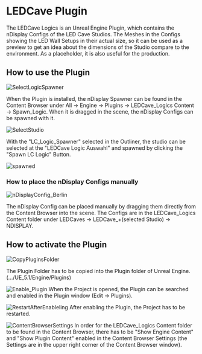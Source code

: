 # LEDCave Plugin

The LEDCave Logics is an Unreal Engine Plugin, which contains the nDisplay Configs of the LED Cave Studios.
The Meshes in the Configs showing the LED Wall Setups in their actual size, so it can be used as a preview to get an idea about the dimensions of the Studio compare to the environment. As a placeholder, it is also useful for the production.

## How to use the Plugin

![SelectLogicSpawner](https://user-images.githubusercontent.com/117661104/225952057-872508f4-773a-4b76-9627-4a4419a732fa.PNG "All/Engine/Plugins/LEDCave_Logics Content/Spawn_Logic")

When the Plugin is installed, the nDisplay Spawner can be found
in the Content Browser under All -> Engine -> Plugins -> LEDCave_Logics Content -> Spawn_Logic. 
   When it is dragged in the scene, the nDisplay Configs can be spawned with it.
   
![SelectStudio](https://user-images.githubusercontent.com/117661104/225952461-abd24177-3d38-483d-8bd7-dd9a85716dbe.PNG "Selecting the studio and spawning the nDisplay Config")

With the "LC_Logic_Spawner" selected in the Outliner, the studio can be selected at the "LEDCave Logic Auswahl" and spawned by clicking the "Spawn LC Logic" Button.

![spawned](https://user-images.githubusercontent.com/117661104/225953055-9beb6c59-27b6-43f1-a9cc-1f4eb3247274.PNG "Spawned nDisplay Config")


### How to place the nDisplay Configs manually

![nDisplayConfig_Berlin](https://user-images.githubusercontent.com/117661104/225953390-69043ac7-faa5-478c-ae1b-1ed8e153fde6.PNG "Directory of the nDisplay Configs")

The nDisplay Config can be placed manually by dragging them directly from the Content Browser into the scene. The Configs are in the LEDCave_Logics Content folder  under LEDCaves -> LEDCave_+(selected Studio) -> NDISPLAY.

## How to activate the Plugin 

![CopyPluginsFolder](https://user-images.githubusercontent.com/117661104/225953739-8305fcae-8ba8-4600-a195-5a5a010447a8.PNG ".../UE_5.1/Engine/Plugins")

The Plugin Folder has to be copied into the Plugin folder of Unreal Engine. (.../UE_5.1/Engine/Plugins)

![Enable_Plugin](https://user-images.githubusercontent.com/117661104/225953956-22f0844e-7364-4ad0-8a65-51b037e2fc1c.PNG "Searching for LEDCave_Logics Plugin")
When the Project is opened, the Plugin can be searched and enabled in the Plugin window (Edit -> Plugins).

![RestartAfterEnableling](https://user-images.githubusercontent.com/117661104/225954160-233fa274-29fc-406d-9344-a4758320163b.PNG "restarting after enabling the Plugin")
After enabling the Plugin, the Project has to be restarted.

![ContentBrowserSettings](https://user-images.githubusercontent.com/117661104/225955315-10be7b4b-4777-4a48-b5e5-7bb018b5ec76.PNG "Content Browser Settings")
In order for the LEDCave_Logics Content folder to be found in the Content Browser, there has to be "Show Engine Content" and "Show Plugin Content" enabled in the Content Browser Settings (the Settings are in the upper right corner of the Content Browser window).




